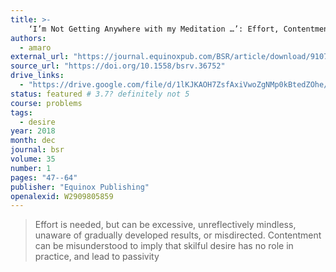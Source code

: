 ```yaml
---
title: >-
    ‘I’m Not Getting Anywhere with my Meditation …’: Effort, Contentment and Goal-directedness in the Process of Mind-training
authors:
  - amaro
external_url: "https://journal.equinoxpub.com/BSR/article/download/9107/15942"
source_url: "https://doi.org/10.1558/bsrv.36752"
drive_links:
  - "https://drive.google.com/file/d/1lKJKAOH7ZsfAxiVwoZgNMp0kBtedZOhe/view?usp=drivesdk"
status: featured # 3.7? definitely not 5
course: problems
tags:
  - desire
year: 2018
month: dec
journal: bsr
volume: 35
number: 1
pages: "47--64"
publisher: "Equinox Publishing"
openalexid: W2909805859
---
```


> Effort is needed, but can be excessive, unreflectively mindless, unaware of gradually developed results, or misdirected.
> Contentment can be misunderstood to imply that skilful desire has no role in practice, and lead to passivity
